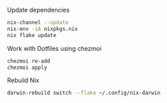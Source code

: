 Update dependencies
```bash
nix-channel --update
nix-env -iA nixpkgs.nix
nix flake update
```

Work with Dotfiles using chezmoi
```bash
chezmoi re-add
chezmoi apply
```

Rebuild Nix
```bash
darwin-rebuild switch --flake ~/.config/nix-darwin
```